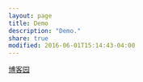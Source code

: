 ```yaml
---
layout: page
title: Demo
description: "Demo."
share: true
modified: 2016-06-01T15:14:43-04:00
---
```


<a href="http://cnblogs.com/minstrelboy">博客园</a>

